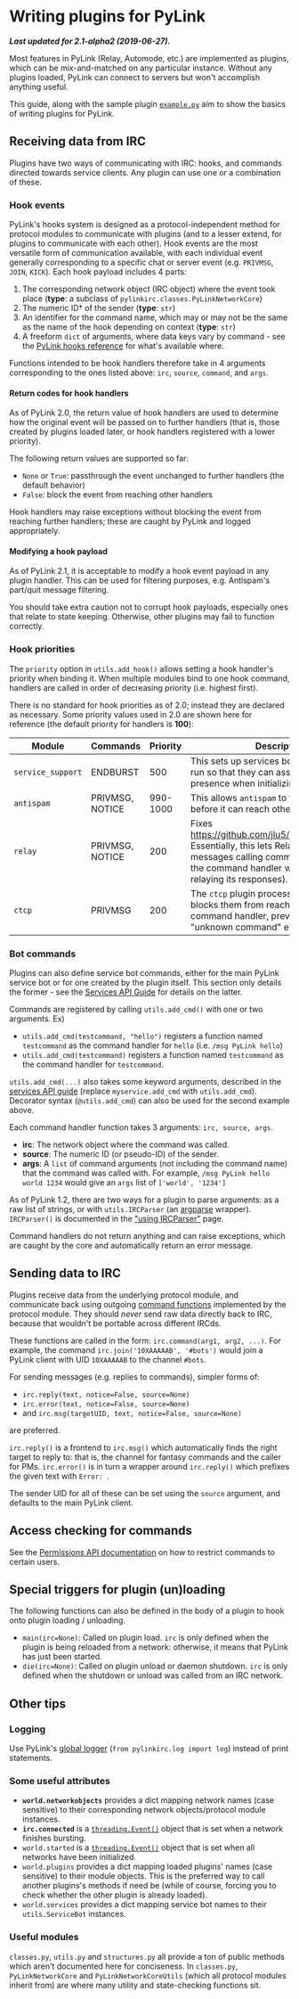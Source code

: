 # Writing plugins for PyLink

***Last updated for 2.1-alpha2 (2019-06-27).***

Most features in PyLink (Relay, Automode, etc.) are implemented as plugins, which can be mix-and-matched on any particular instance. Without any plugins loaded, PyLink can connect to servers but won't accomplish anything useful.

This guide, along with the sample plugin [`example.py`](../../plugins/example.py) aim to show the basics of writing plugins for PyLink.

## Receiving data from IRC

Plugins have two ways of communicating with IRC: hooks, and commands directed towards service clients. Any plugin can use one or a combination of these.

### Hook events

PyLink's hooks system is designed as a protocol-independent method for protocol modules to communicate with plugins (and to a lesser extend, for plugins to communicate with each other). Hook events are the most versatile form of communication available, with each individual event generally corresponding to a specific chat or server event (e.g. `PRIVMSG`, `JOIN`, `KICK`). Each hook payload includes 4 parts:

1) The corresponding network object (IRC object) where the event took place (**type**: a subclass of `pylinkirc.classes.PyLinkNetworkCore`)
2) The numeric ID† of the sender (**type**: `str`)
3) An identifier for the command name, which may or may not be the same as the name of the hook depending on context (**type**: `str`)
4) A freeform `dict` of arguments, where data keys vary by command - see the [PyLink hooks reference](hooks-reference.md) for what's available where.

Functions intended to be hook handlers therefore take in 4 arguments corresponding to the ones listed above: `irc`, `source`, `command`, and `args`.

#### Return codes for hook handlers

As of PyLink 2.0, the return value of hook handlers are used to determine how the original event will be passed on to further handlers (that is, those created by plugins loaded later, or hook handlers registered with a lower priority).

The following return values are supported so far:

- `None` or `True`: passthrough the event unchanged to further handlers (the default behavior)
- `False`: block the event from reaching other handlers

Hook handlers may raise exceptions without blocking the event from reaching further handlers; these are caught by PyLink and logged appropriately.

#### Modifying a hook payload

As of PyLink 2.1, it is acceptable to modify a hook event payload in any plugin handler. This can be used for filtering purposes, e.g. Antispam's part/quit message filtering.

You should take extra caution not to corrupt hook payloads, especially ones that relate to state keeping. Otherwise, other plugins may fail to function correctly.

### Hook priorities

The `priority` option in `utils.add_hook()` allows setting a hook handler's priority when binding it. When multiple modules bind to one hook command, handlers are called in order of decreasing priority (i.e. highest first).

There is no standard for hook priorities as of 2.0; instead they are declared as necessary. Some priority values used in 2.0 are shown here for reference (the default priority for handlers is **100**):

| Module            | Commands        | Priority | Description |
|-------------------|-----------------|----------|-------------|
| `service_support` | ENDBURST        | 500      | This sets up services bots before plugins run so that they can assume their presence when initializing. |
| `antispam`        | PRIVMSG, NOTICE | 990-1000 | This allows `antispam` to filter away spam before it can reach other handlers. |
| `relay`           | PRIVMSG, NOTICE | 200      | Fixes https://github.com/jlu5/PyLink/issues/123. Essentially, this lets Relay forward messages calling commands before letting the command handler work (and then relaying its responses). |
| `ctcp`            | PRIVMSG         | 200      | The `ctcp` plugin processes CTCPs and blocks them from reaching the services command handler, preventing extraneous "unknown command" errors. |

### Bot commands

Plugins can also define service bot commands, either for the main PyLink service bot or for one created by the plugin itself. This section only details the former - see the [Services API Guide](services-api.md) for details on the latter.

Commands are registered by calling `utils.add_cmd()` with one or two arguments. Ex)
- `utils.add_cmd(testcommand, "hello")` registers a function named `testcommand` as the command handler for `hello` (i.e. `/msg PyLink hello`)
- `utils.add_cmd(testcommand)` registers a function named `testcommand` as the command handler for `testcommand`.

`utils.add_cmd(...)` also takes some keyword arguments, described in the [services API guide](services-api.md#service-bots-and-commands) (replace `myservice.add_cmd` with `utils.add_cmd`). Decorator syntax (`@utils.add_cmd`) can also be used for the second example above.


Each command handler function takes 3 arguments: `irc, source, args`.
- **irc**: The network object where the command was called.
- **source**: The numeric ID (or pseudo-ID) of the sender.
- **args**: A `list` of command arguments (not including the command name) that the command was called with. For example, `/msg PyLink hello world 1234` would give an `args` list of `['world', '1234']`

As of PyLink 1.2, there are two ways for a plugin to parse arguments: as a raw list of strings, or with `utils.IRCParser` (an [argparse](https://docs.python.org/3/library/argparse.html) wrapper). `IRCParser()` is documented in the ["using IRCParser"](using-ircparser.md) page.

Command handlers do not return anything and can raise exceptions, which are caught by the core and automatically return an error message.

## Sending data to IRC

Plugins receive data from the underlying protocol module, and communicate back using outgoing [command functions](pmodule-spec.md) implemented by the protocol module. They should *never* send raw data directly back to IRC, because that wouldn't be portable across different IRCds.

These functions are called in the form: `irc.command(arg1, arg2, ...)`. For example, the command `irc.join('10XAAAAAB', '#bots')` would join a PyLink client with UID `10XAAAAAB` to the channel `#bots`.

For sending messages (e.g. replies to commands), simpler forms of:

- `irc.reply(text, notice=False, source=None)`
- `irc.error(text, notice=False, source=None)`
- and `irc.msg(targetUID, text, notice=False, source=None)`

are preferred.

`irc.reply()` is a frontend to `irc.msg()` which automatically finds the right target to reply to: that is, the channel for fantasy commands and the caller for PMs. `irc.error()` is in turn a wrapper around `irc.reply()` which prefixes the given text with `Error: `.

The sender UID for all of these can be set using the `source` argument, and defaults to the main PyLink client.

## Access checking for commands

See the [Permissions API documentation](permissions-api.md) on how to restrict commands to certain users.

## Special triggers for plugin (un)loading

The following functions can also be defined in the body of a plugin to hook onto plugin loading / unloading.

- `main(irc=None)`: Called on plugin load. `irc` is only defined when the plugin is being reloaded from a network: otherwise, it means that PyLink has just been started.
- `die(irc=None)`: Called on plugin unload or daemon shutdown. `irc` is only defined when the shutdown or unload was called from an IRC network.

## Other tips

### Logging

Use PyLink's [global logger](https://docs.python.org/3/library/logging.html) (`from pylinkirc.log import log`) instead of print statements.

### Some useful attributes

- **`world.networkobjects`** provides a dict mapping network names (case sensitive) to their corresponding network objects/protocol module instances.
- **`irc.connected`** is a [`threading.Event()`](https://docs.python.org/3/library/threading.html#event-objects) object that is set when a network finishes bursting.
- `world.started` is a [`threading.Event()`](https://docs.python.org/3/library/threading.html#event-objects) object that is set when all networks have been initialized.
- `world.plugins` provides a dict mapping loaded plugins' names (case sensitive) to their module objects. This is the preferred way to call another plugins's methods if need be (while of course, forcing you to check whether the other plugin is already loaded).
- `world.services` provides a dict mapping service bot names to their `utils.ServiceBot` instances.

### Useful modules

`classes.py`, `utils.py` and `structures.py` all provide a ton of public methods which aren't documented here for conciseness. In `classes.py`, `PyLinkNetworkCore` and `PyLinkNetworkCoreUtils` (which all protocol modules inherit from) are where many utility and state-checking functions sit.
